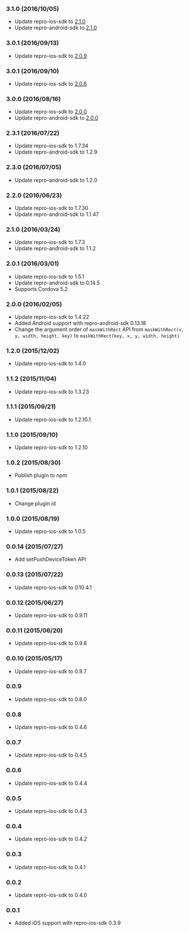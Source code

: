 ### 3.1.0 (2016/10/05)

- Update repro-ios-sdk to [2.1.0](https://github.com/reproio/repro-ios-sdk/releases/tag/2.1.0)
- Update repro-android-sdk to [2.1.0](https://github.com/reproio/repro-android-sdk/releases/tag/2.1.0)

### 3.0.1 (2016/09/13)

- Update repro-ios-sdk to [2.0.9](https://github.com/reproio/repro-ios-sdk/releases/tag/2.0.9)

### 3.0.1 (2016/09/10)

- Update repro-ios-sdk to [2.0.6](https://github.com/reproio/repro-ios-sdk/releases/tag/2.0.6)

### 3.0.0 (2016/08/16)

- Update repro-ios-sdk to [2.0.0](https://github.com/reproio/repro-ios-sdk/releases/tag/2.0.0)
- Update repro-android-sdk to [2.0.0](https://github.com/reproio/repro-android-sdk/releases/tag/2.0.0)

### 2.3.1 (2016/07/22)

- Update repro-ios-sdk to 1.7.34
- Update repro-android-sdk to 1.2.9

### 2.3.0 (2016/07/05)

- Update repro-android-sdk to 1.2.0

### 2.2.0 (2016/06/23)

- Update repro-ios-sdk to 1.7.30
- Update repro-android-sdk to 1.1.47

### 2.1.0 (2016/03/24)

- Update repro-ios-sdk to 1.7.3
- Update repro-android-sdk to 1.1.2

### 2.0.1 (2016/03/01)

- Update repro-ios-sdk to 1.5.1
- Update repro-android-sdk to 0.14.5
- Supports Cordova 5.2

### 2.0.0 (2016/02/05)

- Update repro-ios-sdk to 1.4.22
- Added Android support with repro-android-sdk 0.13.18
- Change the argument order of `maskWithRect` API from `maskWithRect(x, y, width, height, key)` to `maskWithRect(key, x, y, width, height)`

### 1.2.0 (2015/12/02)

- Update repro-ios-sdk to 1.4.0

### 1.1.2 (2015/11/04)

- Update repro-ios-sdk to 1.3.23

### 1.1.1 (2015/09/21)

- Update repro-ios-sdk to 1.2.10.1

### 1.1.0 (2015/09/10)

- Update repro-ios-sdk to 1.2.10

### 1.0.2 (2015/08/30)

- Publish plugin to npm

### 1.0.1 (2015/08/22)

- Change plugin id

### 1.0.0 (2015/08/19)

- Update repro-ios-sdk to 1.0.5

### 0.0.14 (2015/07/27)

- Add setPushDeviceToken API

### 0.0.13 (2015/07/22)

- Update repro-ios-sdk to 0.10.4.1

### 0.0.12 (2015/06/27)

- Update repro-ios-sdk to 0.9.11

### 0.0.11 (2015/06/20)

- Update repro-ios-sdk to 0.9.8

### 0.0.10 (2015/05/17)

- Update repro-ios-sdk to 0.9.7

### 0.0.9

- Update repro-ios-sdk to 0.8.0

### 0.0.8

- Update repro-ios-sdk to 0.4.6

### 0.0.7

- Update repro-ios-sdk to 0.4.5

### 0.0.6

- Update repro-ios-sdk to 0.4.4

### 0.0.5

- Update repro-ios-sdk to 0.4.3

### 0.0.4

- Update repro-ios-sdk to 0.4.2

### 0.0.3

- Update repro-ios-sdk to 0.4.1

### 0.0.2

- Update repro-ios-sdk to 0.4.0

### 0.0.1

- Added iOS support with repro-ios-sdk 0.3.9

